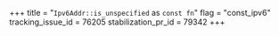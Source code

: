 +++
title = "`Ipv6Addr::is_unspecified` as `const fn`"
flag = "const_ipv6"
tracking_issue_id = 76205
stabilization_pr_id = 79342
+++
